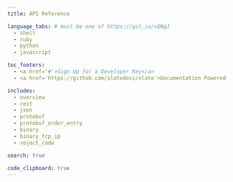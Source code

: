 ```yaml
---
title: API Reference

language_tabs: # must be one of https://git.io/vQNgJ
  - shell
  - ruby
  - python
  - javascript

toc_footers:
  - <a href='#'>Sign Up for a Developer Key</a>
  - <a href='https://github.com/slatedocs/slate'>Documentation Powered by Slate</a>

includes:
  - overview
  - rest
  - json
  - protobuf
  - protobuf_order_entry
  - binary
  - binary_tcp_ip
  - reject_code

search: true

code_clipboard: true
---
```

